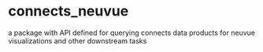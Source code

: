 # connects_neuvue
a package with API defined for querying connects data products for neuvue visualizations and other downstream tasks
